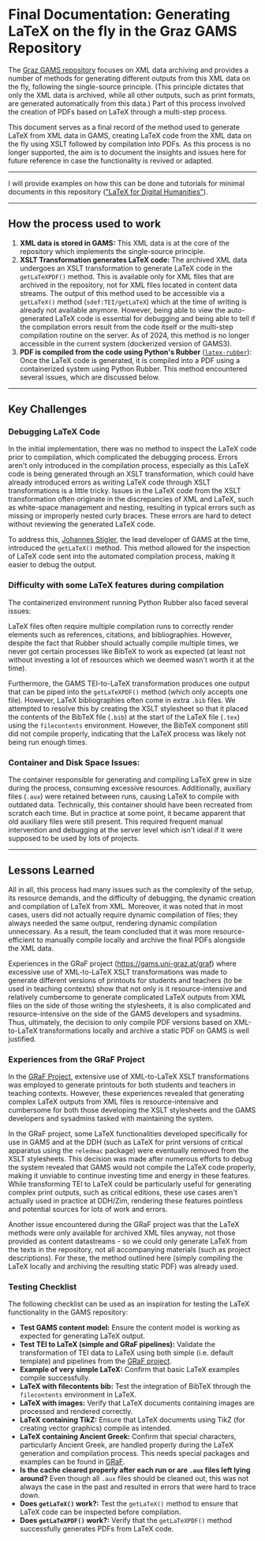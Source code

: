 # Final Documentation: Generating LaTeX on the fly in the Graz GAMS Repository

The [Graz GAMS repository](gams.uni-graz.at) focuses on XML data archiving and provides a number of methods for generating different outputs from this XML data on the fly, following the single-source principle. (This principle dictates that only the XML data is archived, while all other outputs, such as print formats, are generated automatically from this data.)
Part of this process involved the creation of PDFs based on LaTeX through a multi-step process.

This document serves as a final record of the method used to generate LaTeX from XML data in GAMS, creating LaTeX code from the XML data on the fly using XSLT followed by compilation into PDFs. 
As this process is no longer supported, the aim is to document the insights and issues here for future reference in case the functionality is revived or adapted.

---

I will provide examples on how this can be done and tutorials for minimal documents in this repository (["LaTeX for Digital Humanities"](https://github.com/sarahalang/latex-for-dh/)). 

---

## How the process used to work
1. **XML data is stored in GAMS:** This XML data is at the core of the repository which implements the single-source principle.
2. **XSLT Transformation generates LaTeX code:** The archived XML data undergoes an XSLT transformation to generate LaTeX code in the `getLaTeXPDF()` method. This is available only for XML files that are archived in the repository, not for XML files located in content data streams. The output of this method used to be accessible via a `getLaTeX()` method (`sdef:TEI/getLaTeX`) which at the time of writing is already not available anymore. However, being able to view the auto-generated LaTeX code is essential for debugging and being able to tell if the compilation errors result from the code itself or the multi-step compilation routine on the server. As of 2024, this method is no longer accessible in the current system (dockerized version of GAMS3).
3. **PDF is compiled from the code using Python's Rubber** ([`latex-rubber`](https://pypi.org/project/latex-rubber/)): Once the LaTeX code is generated, it is compiled into a PDF using a containerized system using Python Rubber. This method encountered several issues, which are discussed below.

---

## Key Challenges
### Debugging LaTeX Code
In the initial implementation, there was no method to inspect the LaTeX code prior to compilation, which complicated the debugging process. 
Errors aren't only introduced in the compilation process, especially as this LaTeX code is being generated through an XSLT transformation, which could have already introduced errors as writing LaTeX code through XSLT transformations is a little tricky. 
Issues in the LaTeX code from the XSLT transformation often originate in the discrepancies of XML and LaTeX, such as white-space management and nesting, resulting in typical errors such as missing or improperly nested curly braces. These errors are hard to detect without reviewing the generated LaTeX code.

To address this, [Johannes Stigler](https://orcid.org/0000-0003-0803-1496), the lead developer of GAMS at the time, introduced the `getLaTeX()` method. 
This method allowed for the inspection of LaTeX code sent into the automated compilation process, making it easier to debug the output. 

### Difficulty with some LaTeX features during compilation 
The containerized environment running Python Rubber also faced several issues:

LaTeX files often require multiple compilation runs to correctly render elements such as references, citations, and bibliographies. 
However, despite the fact that Rubber should actually compile multiple times, we never got certain processes like BibTeX to work as expected (at least not without investing a lot of resources which we deemed wasn't worth it at the time).

Furthermore, the GAMS TEI-to-LaTeX transformation produces one output that can be piped into the `getLaTeXPDF()` method (which only accepts one file). 
However, LaTeX bibliographies often come in extra `.bib` files. 
We attempted to resolve this by creating the XSLT stylesheet so that it placed the contents of the BibTeX file (`.bib`) at the start of the LaTeX file (`.tex`) using the `filecontents` environment. 
However, the BibTeX component still did not compile properly, indicating that the LaTeX process was likely not being run enough times.

### Container and Disk Space Issues:
The container responsible for generating and compiling LaTeX grew in size during the process, consuming excessive resources. 
Additionally, auxiliary files (`.aux`) were retained between runs, causing LaTeX to compile with outdated data. Technically, this container should have been recreated from scratch each time. But in practice at some point, it became apparent that old auxiliary files were still present. 
This required frequent manual intervention and debugging at the server level which isn't ideal if it were supposed to be used by lots of projects.

---

## Lessons Learned
All in all, this process had many issues such as the complexity of the setup, its resource demands, and the difficulty of debugging, the dynamic creation and compilation of LaTeX from XML. 
Moreover, it was noted that in most cases, users did not actually require dynamic compilation of files; they always needed the same output, rendering dynamic compilation unnecessary. 
As a result, the team concluded that it was more resource-efficient to manually compile locally and archive the final PDFs alongside the XML data.

Experiences in the GRaF project (https://gams.uni-graz.at/graf) where excessive use of XML-to-LaTeX XSLT transformations 
was made to generate different versions of printouts for students and teachers (to be used in teaching contexts) show that not only is it resource-intensive 
and relatively cumbersome to generate complicated LaTeX outputs from XML files on the side of those writing the stylesheets, it is also complicated and 
resource-intensive on the side of the GAMS developers and sysadmins. 
Thus, ultimately, the decision to only compile PDF versions based on XML-to-LaTeX transformations locally and archive a static PDF on GAMS is well justified. 


### Experiences from the GRaF Project
In the [GRaF Project](https://gams.uni-graz.at/graf), extensive use of XML-to-LaTeX XSLT transformations was employed to generate printouts for both students and teachers in teaching contexts. However, these experiences revealed that generating complex LaTeX outputs from XML files is resource-intensive and cumbersome for both those developing the XSLT stylesheets and the GAMS developers and sysadmins tasked with maintaining the system.

In the GRaF project, some LaTeX functionalities developed specifically for use in GAMS and at the DDH (such as LaTeX for print versions of critical apparatus using the `reledmac` package) were eventually removed from the XSLT stylesheets. This decision was made after numerous efforts to debug the system revealed that GAMS would not compile the LaTeX code properly, making it unviable to continue investing time and energy in these features. 
While transforming TEI to LaTeX could be particularly useful for generating complex print outputs, such as critical editions, these use cases aren't actually used in practice at DDH/Zim, rendering these features pointless and potential sources for lots of work and errors.

Another issue encountered during the GRaF project was that the LaTeX methods were only available for archived XML files anyway, 
not  those provided as content datastreams - so we could only generate LaTeX from the texts in the repository, 
not all accompanying materials (such as project descriptions). For these, the method outlined here (simply compiling the LaTeX locally and archiving the resulting static PDF) was already used. 

### Testing Checklist

The following checklist can be used as an inspiration for testing the LaTeX functionality in the GAMS repository:

- **Test GAMS content model:** Ensure the content model is working as expected for generating LaTeX output.
- **Test TEI to LaTeX (simple and GRaF pipelines):** Validate the transformation of TEI data to LaTeX using both simple (i.e. default template) and pipelines from the [GRaF project](https://gams.uni-graz.at/graf).
- **Example of very simple LaTeX:** Confirm that basic LaTeX examples compile successfully.
- **LaTeX with filecontents bib:** Test the integration of BibTeX through the `filecontents` environment in LaTeX.
- **LaTeX with images:** Verify that LaTeX documents containing images are processed and rendered correctly.
- **LaTeX containing TikZ:** Ensure that LaTeX documents using TikZ (for creating vector graphics) compile as intended.
- **LaTeX containing Ancient Greek:** Confirm that special characters, particularly Ancient Greek, are handled properly during the LaTeX generation and compilation process. This needs special packages and examples can be found in [GRaF](https://gams.uni-graz.at/graf).
- **Is the cache cleared properly after each run or are `.aux` files left lying around?** Even though all `.aux` files should be cleaned out, this was not always the case in the past and resulted in errors that were hard to trace down. 
- **Does `getLaTeX()` work?:** Test the `getLaTeX()` method to ensure that LaTeX code can be inspected before compilation.
- **Does `getLaTeXPDF()` work?:** Verify that the `getLaTeXPDF()` method successfully generates PDFs from LaTeX code.

